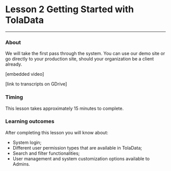 # Lesson 2 Getting Started with TolaData

---

### About

We will take the first pass through the system. You can use our demo site or go directly to your production site, should your organization be a client already.

\[embedded video\]

\[link to transcripts on GDrive\]

### Timing

This lesson takes approximately 15 minutes to complete.

### Learning outcomes

After completing this lesson you will know about:

* System login;
* Different user permission types that are available in TolaData;
* Search and filter functionalities;
* User management and system customization options available to Admins. 

## 

## 

## 



